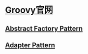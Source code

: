# [Groovy官网](http://www.groovy-lang.org/design-patterns.html)

## [Abstract Factory Pattern](src/main/groovy/org/bougainvilleas/ilg/designpattern/abstract_factory.groovy)

## [Adapter Pattern](src/main/groovy/org/bougainvilleas/ilg/designpattern/adapter.groovy)